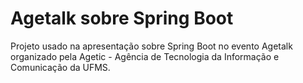 # Agetalk sobre Spring Boot

Projeto usado na apresentação sobre Spring Boot no evento Agetalk organizado pela Agetic - Agência de Tecnologia da Informação e Comunicação da UFMS.
